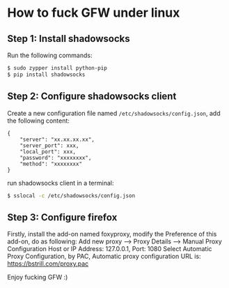 # How to fuck GFW under linux

## Step 1: Install shadowsocks

Run the following commands:

```bash
$ sudo zypper install python-pip
$ pip install shadowsocks
```

## Step 2: Configure shadowsocks client

Create a new configuration file named `/etc/shadowsocks/config.json`, add the following content:

```
{
    "server": "xx.xx.xx.xx",
    "server_port": xxx,
    "local_port": xxx,
    "password": "xxxxxxxx",
    "method": "xxxxxxxx"
}
```

run shadowsocks client in a terminal:

```bash
$ sslocal -c /etc/shadowsocks/config.json
```

## Step 3: Configure firefox

Firstly, install the add-on named foxyproxy, modify the Preference of this add-on, do as following:
Add new proxy --> Proxy Details --> Manual Proxy Configuration
Host or IP Address: 127.0.0.1, Port: 1080
Select Automatic Proxy Configuration, by PAC, Automatic proxy configuration URL is: https://bstrill.com/proxy.pac

Enjoy fucking GFW :)
